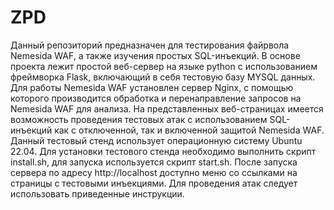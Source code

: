 # ZPD

Данный репозиторий предназначен для тестирования файрвола Nemesida WAF, а также изучения простых SQL-инъекций.
В основе проекта лежит простой веб-сервер на языке python с использованием фреймворка Flask, включающий в себя тестовую базу MYSQL данных. Для работы Nemesida WAF установлен сервер Nginx, с помощью которого производится обработка и перенаправление запросов на Nemesida WAF для анализа. На представленных веб-страницах имеется возможность проведения тестовых атак с использованием SQL-инъекций как с отключенной, так и включенной защитой Nemesida WAF.
Данный тестовый стенд использует операционную систему Ubuntu 22.04. Для установки тестового стенда необходимо выполнить скрипт install.sh, для запуска используется скрипт start.sh. После запуска сервера по адресу http://localhost доступно меню со ссылками на страницы с тестовыми инъекциями. Для проведения атак следует использовать приведенные инструкции.
